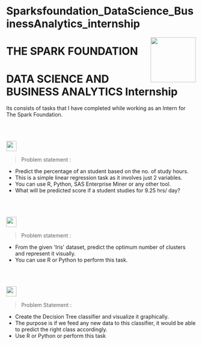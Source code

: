 # Sparksfoundation_DataScience_BusinessAnalytics_internship
<img align = right height = 120 width = 120 src = https://www.thesparksfoundationsingapore.org/images/logo_small.png>

# THE SPARK FOUNDATION
# DATA SCIENCE AND BUSINESS ANALYTICS Internship
Its consists of tasks that I have completed while working as an Intern for The Spark Foundation.

<br><br>

<img height="27" src="https://img.shields.io/badge/Prediction using Supervised ML -Level  Beginner-green.svg?&style=for-the-badge&logo=TheSparksFoundation&logoColor=red" />
<br>

> Problem statement :
- Predict the percentage of an student based on the no. of study hours. <br>
- This is a simple linear regression task as it involves just 2 variables.<br>
- You can use R, Python, SAS Enterprise Miner or any other tool.<br>
- What will be predicted score if a student studies for 9.25 hrs/ day? <br>


<br><br>


<img height="27" src="https://img.shields.io/badge/Prediction using UnSupervised ML -Level  Beginner-green.svg?&style=for-the-badge&logo=TheSparksFoundation&logoColor=red" />
<br>

> Problem statement :
- From the given 'Iris' dataset, predict the optimum number of clusters and represent it visually. <br>
- You can use R or Python to perform this task.<br>


<br><br>

<img height="27" src="https://img.shields.io/badge/Prediction using Decision Tree Algorithm -Level  Intermediate-orange.svg?&style=for-the-badge&logo=TheSparksFoundation&logoColor=blue"/>
<br>

> Problem Statement :
- Create the Decision Tree classifier and visualize it graphically.<br>
- The purpose is if we feed any new data to this classifier, it would be able to
predict the right class accordingly. <br>
- Use R or Python or perform this task<br>

<br><br>
